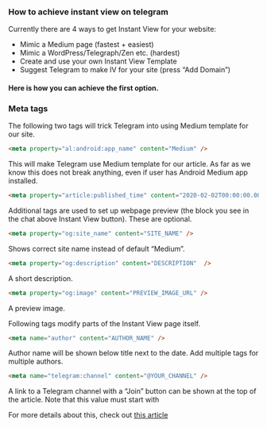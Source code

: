 ### How to achieve instant view on telegram

Currently there are 4 ways to get Instant View for your website:

- Mimic a Medium page (fastest + easiest)
- Mimic a WordPress/Telegraph/Zen etc. (hardest)
- Create and use your own Instant View Template
- Suggest Telegram to make IV for your site (press “Add Domain”)

#### Here is how you can achieve the first option.

### Meta tags

The following two tags will trick Telegram into using Medium template for our site.

``` html
<meta property="al:android:app_name" content="Medium" />
```
This will make Telegram use Medium template for our article. As far as we know this does not break anything, even if user has Android Medium app installed.
```html
<meta property="article:published_time" content="2020-02-02T00:00:00.000Z" />
```

Additional tags are used to set up webpage preview (the block you see in the chat above Instant View button). These are optional.

```html
<meta property="og:site_name" content="SITE_NAME" />
```

Shows correct site name instead of default “Medium”.

```html
<meta property="og:description" content="DESCRIPTION"  />
```

A short description.

```html
<meta property="og:image" content="PREVIEW_IMAGE_URL" />
```
A preview image.

Following tags modify parts of the Instant View page itself.

```html
<meta name="author" content="AUTHOR_NAME" />
```

Author name will be shown below title next to the date. Add multiple tags for multiple authors.

```html
<meta name="telegram:channel" content="@YOUR_CHANNEL" />
```

A link to a Telegram channel with a “Join” button can be shown at the top of the article. Note that this value must start with


For more details about this, check out [this article](http://bit.ly/2AWWzkD)




